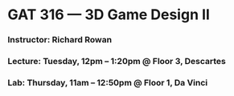 <h1>GAT 316 — 3D Game Design II</h1>
<h3>Instructor: Richard Rowan</h3>
<h3>Lecture: Tuesday, 12pm – 1:20pm @ Floor 3, Descartes</h3>
<h3>Lab: Thursday, 11am – 12:50pm @ Floor 1, Da Vinci</h3>